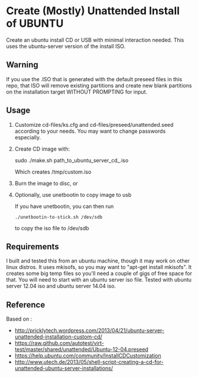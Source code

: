 Create (Mostly) Unattended Install of UBUNTU
====

Create an ubuntu install CD or USB with minimal interaction needed.
This uses the ubuntu-server version of the install ISO.

Warning
---
If you use the .ISO that is generated with the default preseed files
in this repo, that ISO will remove existing partitions and create
new blank partitions on the installation target WITHOUT PROMPTING
for input.

Usage
---
1. Customize cd-files/ks.cfg and cd-files/preseed/unattended.seed according to your needs.  You may want to change passwords especially.

2. Create CD image with:

     sudo ./make.sh path_to_ubuntu_server_cd_.iso

   Which creates /tmp/custom.iso

3. Burn the image to disc, or 

4. Optionally, use unetbootin to copy image to usb

    If you have unetbootin, you can then run 

       ./unetbootin-to-stick.sh /dev/sdb

    to copy the iso file to /dev/sdb


Requirements
---
I built and tested this from an ubuntu machine, though it may work on other linux distros.
It uses mkisofs, so you may want to "apt-get install mkisofs".  It creates some big temp files
so you'll need a couple of gigs of free space for that.  You will need to start with an ubuntu
server iso file. Tested with ubuntu server 12.04 iso and ubuntu server 14.04 iso.


Reference
----

Based on :
* http://pricklytech.wordpress.com/2013/04/21/ubuntu-server-unattended-installation-custom-cd/
* https://raw.github.com/autotest/virt-test/master/shared/unattended/Ubuntu-12-04.preseed
* https://help.ubuntu.com/community/InstallCDCustomization
* http://www.utech.de/2013/05/shell-script-creating-a-cd-for-unattended-ubuntu-server-installations/
